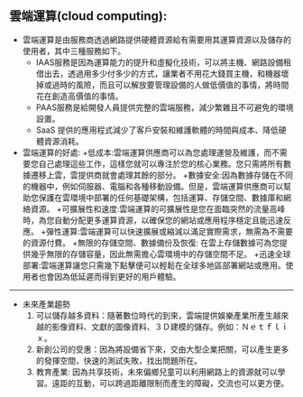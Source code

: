 ## 雲端運算(cloud computing):
+ 雲端運算是由服務商透過網路提供硬體資源給有需要用其運算資源以及儲存的使用者，其中三種服務如下。
  + IAAS服務是因為運算能力的提升和虛擬化技術，可以將主機、網路設備租借出去，透過用多少付多少的方式，讓業者不用花大錢買主機，和機器壞掉或過時的風險，而且可以解放要管理設備的人做低價值的事情，將時間花在創造高價值的事情。
  + PAAS服務是給開發人員提供完整的雲端服務，減少繁雜且不可避免的環境設置。
  + SaaS 提供的應用程式減少了客戶安裝和維護軟體的時間與成本、降低硬體資源消耗。
+ 雲端運算的好處:
  +低成本:雲端運算供應商可以為您處理運營及維護，而不需要您自己處理這些工作，這樣您就可以專注於您的核心業務。您只需將所有數據遷移上雲，雲提供商就會處理其餘的部分。
  +數據安全:因為數據存儲在不同的機器中，例如伺服器、電腦和各種移動設備。但是，雲端運算供應商可以幫助您保護在雲環境中部署的任何基礎架構，包括運算、存儲空間、數據庫和網絡資源。
  +可擴展性和速度:雲端運算的可擴展性是您在面臨突然的流量高峰時，為您自動分配更多運算資源，以確保您的網站或應用程序穩定且能迅速反應。
  +彈性運算:雲端運算可以快速擴展或縮減以滿足實際需求，無需為不需要的資源付費。
  +無限的存儲空間、數據備份及恢復: 在雲上存儲數據可為您提供幾乎無限的存儲容量，因此無需擔心雲環境中的存儲空間不足。
  +迅速全球部署:雲端運算讓您只需幾下點擊便可以輕鬆在全球多地區部署網站或應用。使用者也會因為低延遲而得到更好的用戶體驗。
---
+ 未來產業趨勢
  1.	可以儲存越多資料：隨著數位時代的到來，雲端提供娛樂產業所產生越來越的影像資料、文獻的圖像資料、３Ｄ建模的儲存。例如：Ｎｅｔｆｌｉｘ。
  2.	新創公司的受惠：因為將設備省下來，交由大型企業把關，可以產生更多的發揮空間，快速的測試失敗，找出問題所在。
  3.	教育產業: 因為共享技術，未來偏鄉兒童可以利用網路上的資源就可以學習。遠距的互動，可以跨過距離限制而產生的障礙，交流也可以更方便。

